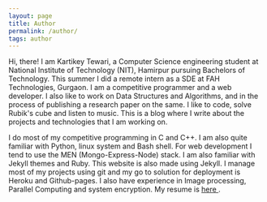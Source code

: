 ```yaml
---
layout: page
title: Author
permalink: /author/
tags: author
---
```


Hi, there! I am Kartikey Tewari, a Computer Science engineering student at National Institute of Technology (NIT), Hamirpur pursuing Bachelors of Technology. This summer I did a remote intern as a SDE at FAH Technologies, Gurgaon. I am a competitive programmer and a web developer. I also like to work on Data Structures and Algorithms, and in the process of publishing a research paper on the same. I like to code, solve Rubik's cube and listen to music. This is a blog where I write about the projects and technologies that I am working on.

I do most of my competitive programming in C and C++. I am also quite familiar with Python, linux system and Bash shell. For web development I tend to use the MEN (Mongo-Express-Node) stack. I am also familiar with Jekyll themes and Ruby. This website is also made using Jekyll. I manage most of my projects using git and my go to solution for deployment is Heroku and Github-pages. I also have experience in Image processing, Parallel Computing and system encryption. My resume is <a href="/resume.pdf"> here </a>.
